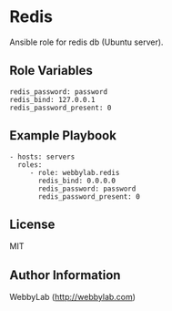 Redis
=========

Ansible role for redis db (Ubuntu server).

Role Variables
--------------

    redis_password: password
    redis_bind: 127.0.0.1
    redis_password_present: 0

Example Playbook
----------------

    - hosts: servers
      roles:
         - role: webbylab.redis
           redis_bind: 0.0.0.0
           redis_password: password
           redis_password_present: 0

License
-------

MIT

Author Information
------------------

WebbyLab (http://webbylab.com)
